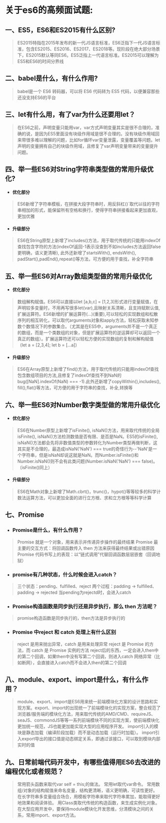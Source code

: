 # 关于es6的高频面试题:

## 一、ES5，ES6和ES2015有什么区别?
> ES2015特指在2015年发布的新一代JS语言标准，ES6泛指下一代JS语言标准，包含ES2015、ES2016、ES2017、ES2018等。现阶段在绝大部分场景下，ES2015默认等同ES6。ES5泛指上一代语言标准。ES2015可以理解为ES5和ES6的时间分界线
## 二、babel是什么，有什么作用?
> babel是一个 ES6 转码器，可以将 ES6 代码转为 ES5 代码，以便兼容那些还没支持ES6的平台

## 三、let有什么用，有了var为什么还要用let？
> 在ES6之前，声明变量只能用var，var方式声明变量其实是很不合理的，准确的说，是因为ES5里面没有块级作用域是很不合理的。没有块级作用域回来带很多难以理解的问题，比如for循环var变量泄露，变量覆盖等问题。let声明的变量拥有自己的块级作用域，且修复了var声明变量带来的变量提升问题。

## 四、举一些ES6对String字符串类型做的常用升级优化?
- #### 优化部分

> ES6新增了字符串模板，在拼接大段字符串时，用反斜杠()`取代以往的字符串相加的形式，能保留所有空格和换行，使得字符串拼接看起来更加直观，更加优雅

- #### 升级部分

> ES6在String原型上新增了includes()方法，用于取代传统的只能用indexOf查找包含字符的方法(indexOf返回-1表示没查到不如includes方法返回false更明确，语义更清晰), 此外还新增了startsWith(), endsWith(), padStart(),padEnd(),repeat()等方法，可方便的用于查找，补全字符串

## 五、举一些ES6对Array数组类型做的常用升级优化
- #### 优化部分

>数组解构赋值。ES6可以直接以let [a,b,c] = [1,2,3]形式进行变量赋值，在声明较多变量时，不用再写很多let(var),且映射关系清晰，且支持赋默认值,
>扩展运算符。ES6新增的扩展运算符(...)(重要),可以轻松的实现数组和松散序列的相互转化，可以取代arguments对象和apply方法，轻松获取未知参数个数情况下的参数集合。（尤其是在ES5中，arguments并不是一个真正的数组，而是一个类数组的对象，但是扩展运算符的逆运算却可以返回一个真正的数组）。扩展运算符还可以轻松方便的实现数组的复制和解构赋值（let a = [2,3,4]; let b = [...a]）
- #### 升级部分

>ES6在Array原型上新增了find()方法，用于取代传统的只能用indexOf查找包含数组项目的方法,且修复了indexOf查找不到NaN的bug([NaN].indexOf(NaN) === -1).此外还新增了copyWithin(),includes(), fill(),flat()等方法，可方便的用于字符串的查找，补全,转换等

## 六、举一些ES6对Number数字类型做的常用升级优化
- #### 优化部分

>ES6在Number原型上新增了isFinite(), isNaN()方法，用来取代传统的全局isFinite(), isNaN()方法检测数值是否有限、是否是NaN。ES5的isFinite(), isNaN()方法都会先将非数值类型的参数转化为Number类型再做判断，这其实是不合理的，最造成isNaN('NaN') === true的奇怪行为--'NaN'是一个字符串，但是isNaN却说这就是NaN。而Number.isFinite()和Number.isNaN()则不会有此类问题(Number.isNaN('NaN') === false)。（isFinite()同上）

- #### 升级部分

>ES6在Math对象上新增了Math.cbrt()，trunc()，hypot()等等较多的科学计数法运算方法，可以更加全面的进行立方根、求和立方根等等科学计算
## 七、Promise
- ### Promise是什么，有什么作用？
>Promise 就是一个对象，用来表示并传递异步操作的最终结果
>Promise 最主要的交互方式：将回调函数传入 then 方法来获得最终结果或出错原因
>Promise 代码书写上的表现：以“链式调用”代替回调函数层层嵌套（回调地狱）
- ### promise有几种状态，什么时候会进入catch？
>三个状态：pending、fulfilled、reject
>两个过程：padding -> fulfilled、padding -> rejected
>当pending为rejectd时，会进入catch
- ### Promise构造函数是同步执行还是异步执行，那么 then 方法呢？
>promise构造函数是同步执行的，then方法是异步执行的
- ### Promise 中reject 和 catch 处理上有什么区别
>reject 是用来抛出异常，catch 是用来处理异常
>reject 是 Promise 的方法，而 catch 是 Promise 实例的方法
>reject后的东西，一定会进入then中的第二个回调，如果then中没有写第二个回调，则进入catch
>网络异常（比如断网），会直接进入catch而不会进入then的第二个回调
## 八、module、export、import是什么，有什么作用？
>module、export、import是ES6用来统一前端模块化方案的设计思路和实现方案。export、import的出现统一了前端模块化的实现方案，整合规范了浏览器/服务端的模块化方法，用来取代传统的AMD/CMD、requireJS、seaJS、commondJS等等一系列前端模块不同的实现方案，使前端模块化更加统一规范，JS也能更加能实现大型的应用程序开发。
>import引入的模块是静态加载（编译阶段加载）而不是动态加载（运行时加载）。
>import引入export导出的接口值是动态绑定关系，即通过该接口，可以取到模块内部实时的值
## 九、日常前端代码开发中，有哪些值得用ES6去改进的编程优化或者规范？
>常用箭头函数来取代var self = this;的做法。
>常用let取代var命令。
>常用数组/对象的结构赋值来命名变量，结构更清晰，语义更明确，可读性更好。
>在长字符串多变量组合场合，用模板字符串来取代字符串累加，能取得更好地效果和阅读体验。
>用Class类取代传统的构造函数，来生成实例化对象。
>在大型应用开发中，要保持module模块化开发思维，分清模块之间的关系，常用import、export方法。